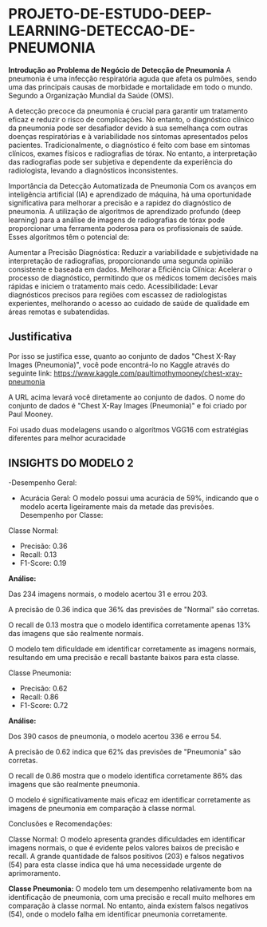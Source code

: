 # PROJETO-DE-ESTUDO-DEEP-LEARNING-DETECCAO-DE-PNEUMONIA
**Introdução ao Problema de Negócio de Detecção de Pneumonia**
A pneumonia é uma infecção respiratória aguda que afeta os pulmões, sendo uma das principais causas de morbidade e mortalidade em todo o mundo. Segundo a Organização Mundial da Saúde (OMS).

A detecção precoce da pneumonia é crucial para garantir um tratamento eficaz e reduzir o risco de complicações. No entanto, o diagnóstico clínico da pneumonia pode ser desafiador devido à sua semelhança com outras doenças respiratórias e à variabilidade nos sintomas apresentados pelos pacientes. Tradicionalmente, o diagnóstico é feito com base em sintomas clínicos, exames físicos e radiografias de tórax. No entanto, a interpretação das radiografias pode ser subjetiva e dependente da experiência do radiologista, levando a diagnósticos inconsistentes.

Importância da Detecção Automatizada de Pneumonia Com os avanços em inteligência artificial (IA) e aprendizado de máquina, há uma oportunidade significativa para melhorar a precisão e a rapidez do diagnóstico de pneumonia. A utilização de algoritmos de aprendizado profundo (deep learning) para a análise de imagens de radiografias de tórax pode proporcionar uma ferramenta poderosa para os profissionais de saúde. Esses algoritmos têm o potencial de:

Aumentar a Precisão Diagnóstica: Reduzir a variabilidade e subjetividade na interpretação de radiografias, proporcionando uma segunda opinião consistente e baseada em dados. Melhorar a Eficiência Clínica: Acelerar o processo de diagnóstico, permitindo que os médicos tomem decisões mais rápidas e iniciem o tratamento mais cedo. Acessibilidade: Levar diagnósticos precisos para regiões com escassez de radiologistas experientes, melhorando o acesso ao cuidado de saúde de qualidade em áreas remotas e subatendidas.

## Justificativa

Por isso se justifica esse, quanto ao conjunto de dados "Chest X-Ray Images (Pneumonia)", você pode encontrá-lo no Kaggle através do seguinte link: https://www.kaggle.com/paultimothymooney/chest-xray-pneumonia

A URL acima levará você diretamente ao conjunto de dados. O nome do conjunto de dados é "Chest X-Ray Images (Pneumonia)" e foi criado por Paul Mooney.

Foi usado duas modelagens usando o algorítmos VGG16 com estratégias diferentes para melhor acuracidade 

## INSIGHTS DO MODELO 2
-Desempenho Geral:

- Acurácia Geral: O modelo possui uma acurácia de 59%, indicando que o modelo acerta ligeiramente mais da metade das previsões.
Desempenho por Classe:

Classe Normal:

- Precisão: 0.36
- Recall: 0.13
- F1-Score: 0.19

**Análise:**

Das 234 imagens normais, o modelo acertou 31 e errou 203.

A precisão de 0.36 indica que 36% das previsões de "Normal" são corretas.

O recall de 0.13 mostra que o modelo identifica corretamente apenas 13% das imagens que são realmente normais.

O modelo tem dificuldade em identificar corretamente as imagens normais, resultando em uma precisão e recall bastante baixos para esta classe.


Classe Pneumonia:

- Precisão: 0.62
- Recall: 0.86
- F1-Score: 0.72

**Análise:**

Dos 390 casos de pneumonia, o modelo acertou 336 e errou 54.

A precisão de 0.62 indica que 62% das previsões de "Pneumonia" são corretas.

O recall de 0.86 mostra que o modelo identifica corretamente 86% das imagens que são realmente pneumonia.

O modelo é significativamente mais eficaz em identificar corretamente as imagens de pneumonia em comparação à classe normal.

Conclusões e Recomendações:

Classe Normal: O modelo apresenta grandes dificuldades em identificar imagens normais, o que é evidente pelos valores baixos de precisão e recall. A grande quantidade de falsos positivos (203) e falsos negativos (54) para esta classe indica que há uma necessidade urgente de aprimoramento.

**Classe Pneumonia:** O modelo tem um desempenho relativamente bom na identificação de pneumonia, com uma precisão e recall muito melhores em comparação à classe normal. No entanto, ainda existem falsos negativos (54), onde o modelo falha em identificar pneumonia corretamente.
